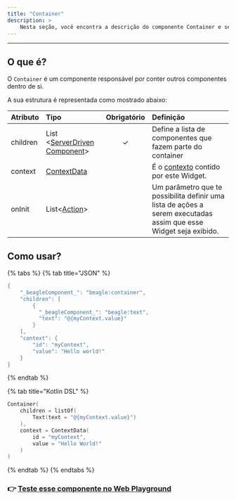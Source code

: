 ```yaml
---
title: "Container"
description: >
    Nesta seção, você encontra a descrição do componente Container e seus atributos.
---
```

---
## O que é?

O `Container` é um componente responsável por conter outros componentes dentro de si. 

A sua estrutura é representada como mostrado abaixo: 

| **Atributo** | **Tipo**  | Obrigatório | **Definição** |
| :--- | :--- | :---: | :--- |
| children | List &lt;[ServerDriven Component](../../widget.md)&gt; | ✓ | Define a lista de componentes que fazem parte do container |
| context | [ContextData](../../contexto.md) |   | É o [contexto](../../contexto.md) contido por este Widget. |
| onInit | List&lt;[Action](../../api-acoes/)&gt; |   | Um parâmetro que te possibilita definir uma lista de ações a serem executadas assim que esse Widget seja exibido. |

## Como usar?

{% tabs %}
{% tab title="JSON" %}
```kotlin
{
    "_beagleComponent_": "beagle:container",
    "children": [
        {
          "_beagleComponent_": "beagle:text",
          "text": "@{myContext.value}"
        }
    ],
    "context": {
        "id": "myContext",
        "value": "Hello world!" 
    }
}
```
{% endtab %}

{% tab title="Kotlin DSL" %}
```kotlin
Container(
    children = listOf(
        Text(text = "@{myContext.value}")
    ),
    context = ContextData(
        id = "myContext",
        value = "Hello World!"
    )
)
```
{% endtab %}
{% endtabs %}

### 👉 [ Teste esse componente no Web Playground](https://beagle-playground.netlify.app/#/demo/default-components/container.json)​

